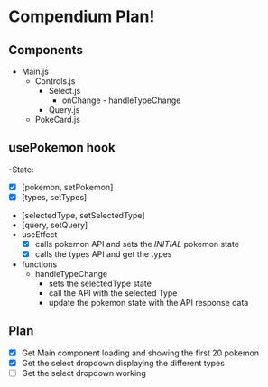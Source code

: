 # Compendium Plan!

## Components

- Main.js
  - Controls.js
    - Select.js
      - onChange - handleTypeChange
    - Query.js
  - PokeCard.js

## usePokemon hook

-State:

- [x] [pokemon, setPokemon]
- [x] [types, setTypes]
- [selectedType, setSelectedType]
- [query, setQuery]
- useEffect
  - [x] calls pokemon API and sets the _INITIAL_ pokemon state
  - [x] calls the types API and get the types
- functions
  - handleTypeChange
    - sets the selectedType state
    - call the API with the selected Type
    - update the pokemon state with the API response data

## Plan

- [x] Get Main component loading and showing the first 20 pokemon
- [x] Get the select dropdown displaying the different types
- [ ] Get the select dropdown working
